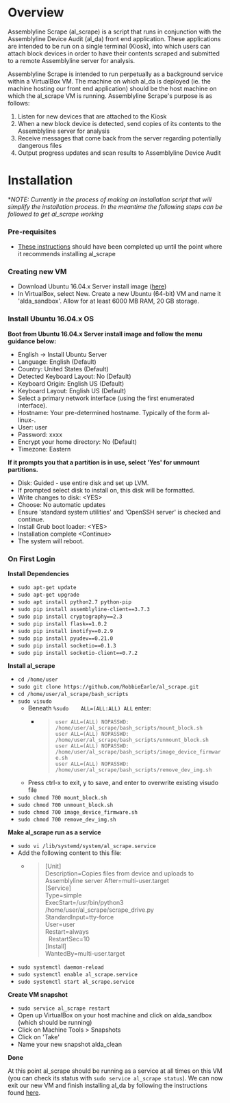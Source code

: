 # Overview

Assemblyline Scrape (al_scrape) is a script that runs in conjunction with the Assemblyline Device Audit (al_da) 
front end application. These applications are intended to be run on a single terminal (Kiosk), into which users can
attach block devices in order to have their contents scraped and submitted to a remote Assemblyline server for 
analysis.

Assemblyline Scrape is intended to run perpetually as a background service within a VirtualBox VM. The machine on which
al_da is deployed (ie. the machine hosting our front end application) should be the host machine on which the al_scrape
VM is running. Assemblyline Scrape's purpose is as follows:

1. Listen for new devices that are attached to the Kiosk
2. When a new block device is detected, send copies of its contents to the Assemblyline server for analysis
3. Receive messages that come back from the server regarding potentially dangerous files
4. Output progress updates and scan results to Assemblyline Device Audit

# Installation

**NOTE: Currently in the process of making an installation script that will simplify the installation process. In the
meantime the following steps can be followed to get al_scrape working*

### Pre-requisites

- [These instructions](https://github.com/RobbieEarle/al_da) should have been completed up until the point where it
recommends installing al_scrape

### Creating new VM

- Download Ubuntu 16.04.x Server install image ([here](http://releases.ubuntu.com/))
- In VirtualBox, select New. Create a new Ubuntu (64-bit) VM and name it 'alda_sandbox'. Allow for at least 6000 MB 
RAM, 20 GB storage.

### Install Ubuntu 16.04.x OS

**Boot from Ubuntu 16.04.x Server install image and follow the menu guidance below:**

- English -> Install Ubuntu Server
- Language: English (Default)
- Country: United States (Default)
- Detected Keyboard Layout: No (Default)
- Keyboard Origin: English US (Default)
- Keyboard Layout: English US (Default)
- Select a primary network interface (using the first enumerated interface).
- Hostname: Your pre-determined hostname. Typically of the form al-linux-<N>.
- User: user
- Password: xxxx
- Encrypt your home directory: No (Default)
- Timezone: Eastern

**If it prompts you that a partition is in use, select 'Yes' for unmount partitions.**

- Disk: Guided - use entire disk and set up LVM.
- If prompted select disk to install on, this disk will be formatted.
- Write changes to disk: \<YES>
- Choose: No automatic updates
- Ensure 'standard system utilities' and 'OpenSSH server' is checked and continue.
- Install Grub boot loader: \<YES>
- Installation complete \<Continue>
- The system will reboot.

### On First Login

**Install Dependencies**

- `sudo apt-get update`
- `sudo apt-get upgrade`
- `sudo apt install python2.7 python-pip`
- `sudo pip install assemblyline-client==3.7.3`
- `sudo pip install cryptography==2.3`
- `sudo pip install flask==1.0.2`
- `sudo pip install inotify==0.2.9`
- `sudo pip install pyudev==0.21.0`
- `sudo pip install socketio==0.1.3`
- `sudo pip install socketio-client==0.7.2`

**Install al_scrape**

- `cd /home/user`
- `sudo git clone https://github.com/RobbieEarle/al_scrape.git`
- `cd /home/user/al_scrape/bash_scripts`
- `sudo visudo`
    - Beneath `%sudo    ALL=(ALL:ALL) ALL` enter:
        - >`user ALL=(ALL) NOPASSWD: /home/user/al_scrape/bash_scripts/mount_block.sh`\
        `user ALL=(ALL) NOPASSWD: /home/user/al_scrape/bash_scripts/unmount_block.sh`\
        `user ALL=(ALL) NOPASSWD: /home/user/al_scrape/bash_scripts/image_device_firmware.sh`\
        `user ALL=(ALL) NOPASSWD: /home/user/al_scrape/bash_scripts/remove_dev_img.sh`
    - Press ctrl-x to exit, y to save, and enter to overwrite existing visudo file
- `sudo chmod 700 mount_block.sh`
- `sudo chmod 700 unmount_block.sh`
- `sudo chmod 700 image_device_firmware.sh`
- `sudo chmod 700 remove_dev_img.sh`

**Make al_scrape run as a service**
    
- `sudo vi /lib/systemd/system/al_scrape.service`
- Add the following content to this file:
    - > [Unit]\
Description=Copies files from device and uploads to Assemblyline server
After=multi-user.target\
[Service]\
Type=simple\
ExecStart=/usr/bin/python3 /home/user/al_scrape/scrape_drive.py\
StandardInput=tty-force\
User=user\
Restart=always\
&nbsp; RestartSec=10\
[Install]\
WantedBy=multi-user.target
- `sudo systemctl daemon-reload`
- `sudo systemctl enable al_scrape.service`
- `sudo systemctl start al_scrape.service`

**Create VM snapshot**

- `sudo service al_scrape restart`
- Open up VirtualBox on your host machine and click on alda_sandbox (which should be running)
- Click on Machine Tools > Snapshots
- Click on 'Take'
- Name your new snapshot alda_clean

**Done**

At this point al_scrape should be running as a service at all times on this VM (you can check its status with
`sudo service al_scrape status`). We can now exit our new VM and finish installing al_da by following the instructions 
found [here](https://github.com/RobbieEarle/al_da).
